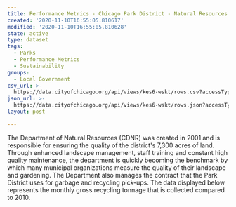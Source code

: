 ```yaml
---
title: Performance Metrics - Chicago Park District - Natural Resources Recycling
created: '2020-11-10T16:55:05.810617'
modified: '2020-11-10T16:55:05.810628'
state: active
type: dataset
tags:
  - Parks
  - Performance Metrics
  - Sustainability
groups:
  - Local Government
csv_url: >-
  https://data.cityofchicago.org/api/views/kes6-wskt/rows.csv?accessType=DOWNLOAD
json_url: >-
  https://data.cityofchicago.org/api/views/kes6-wskt/rows.json?accessType=DOWNLOAD
layout: post

---
```

The Department of Natural Resources (CDNR) was created in 2001 and is responsible for ensuring the quality of the district's 7,300 acres of land. Through enhanced landscape management, staff training and constant high quality maintenance, the department is quickly becoming the benchmark by which many municipal organizations measure the quality of their landscape and gardening. The Department also manages the contract that the Park District uses for garbage and recycling pick-ups. The data displayed below represents the monthly gross recycling  tonnage that is collected compared to 2010.

